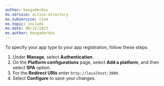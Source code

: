 ```yaml
---
author: kengaderdus
ms.service: active-directory
ms.subservice: ciam
ms.topic: include
ms.date: 06/12/2023
ms.author: kengaderdus
---
```


To specify your app type to your app registration, follow these steps:

1. Under **Manage**, select **Authentication**.
1. On the **Platform configurations** page, select **Add a platform**, and then select **SPA** option.
1. For the **Redirect URIs** enter `http://localhost:3000`.
1. Select **Configure** to save your changes.
